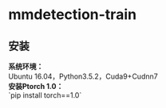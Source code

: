 # mmdetection-train
<h2>安装</h2>
<strong>系统环境：</strong><br>
Ubuntu 16.04，Python3.5.2，Cuda9+Cudnn7<br>
<strong>安装Ptorch 1.0：</strong><br>
    `pip install torch==1.0`
